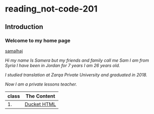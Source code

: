 # reading_not-code-201
## Introduction
### Welcome to my home page

[samalhaj](https://github.com/samalhaj1)

*Hi my name Is Samera but my friends and family call me Sam I am from Syria I have been in Jordan for 7 years I am 26 years old.*

*I studied translation at Zarqa Private University and graduated in 2018.*

*Now I am a private lessons teacher.*


|class  |The Content |
|--------|-------------|
|1.      |[Ducket HTML](https://github.com/samalhaj1/Code-201-Reading-Notes/blob/main/read-01.md)|















